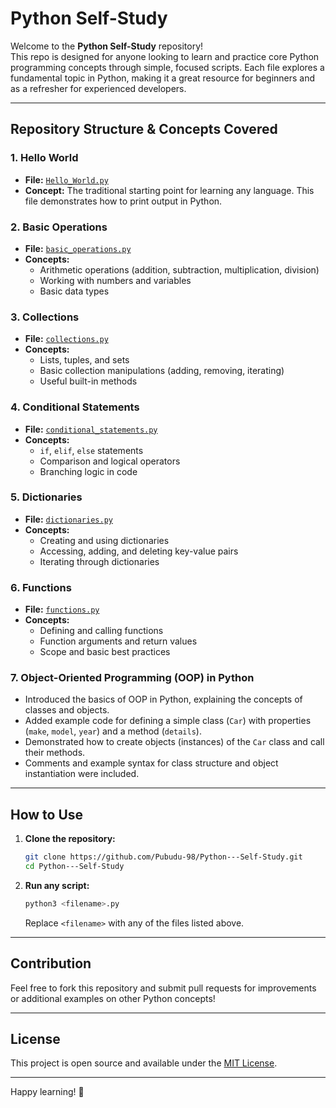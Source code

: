# Python Self-Study

Welcome to the **Python Self-Study** repository!  
This repo is designed for anyone looking to learn and practice core Python programming concepts through simple, focused scripts. Each file explores a fundamental topic in Python, making it a great resource for beginners and as a refresher for experienced developers.

---

## Repository Structure & Concepts Covered

### 1. Hello World
- **File:** [`Hello_World.py`](Hello_World.py)
- **Concept:** The traditional starting point for learning any language. This file demonstrates how to print output in Python.

### 2. Basic Operations
- **File:** [`basic_operations.py`](basic_operations.py)
- **Concepts:**  
  - Arithmetic operations (addition, subtraction, multiplication, division)
  - Working with numbers and variables
  - Basic data types

### 3. Collections
- **File:** [`collections.py`](collections.py)
- **Concepts:**  
  - Lists, tuples, and sets
  - Basic collection manipulations (adding, removing, iterating)
  - Useful built-in methods

### 4. Conditional Statements
- **File:** [`conditional_statements.py`](conditional_statements.py)
- **Concepts:**  
  - `if`, `elif`, `else` statements
  - Comparison and logical operators
  - Branching logic in code

### 5. Dictionaries
- **File:** [`dictionaries.py`](dictionaries.py)
- **Concepts:**  
  - Creating and using dictionaries
  - Accessing, adding, and deleting key-value pairs
  - Iterating through dictionaries

### 6. Functions
- **File:** [`functions.py`](functions.py)
- **Concepts:**  
  - Defining and calling functions
  - Function arguments and return values
  - Scope and basic best practices

### 7. Object-Oriented Programming (OOP) in Python

- Introduced the basics of OOP in Python, explaining the concepts of classes and objects.
- Added example code for defining a simple class (`Car`) with properties (`make`, `model`, `year`) and a method (`details`).
- Demonstrated how to create objects (instances) of the `Car` class and call their methods.
- Comments and example syntax for class structure and object instantiation were included.

---

## How to Use

1. **Clone the repository:**
   ```bash
   git clone https://github.com/Pubudu-98/Python---Self-Study.git
   cd Python---Self-Study
   ```

2. **Run any script:**
   ```bash
   python3 <filename>.py
   ```
   Replace `<filename>` with any of the files listed above.

---

## Contribution

Feel free to fork this repository and submit pull requests for improvements or additional examples on other Python concepts!

---

## License

This project is open source and available under the [MIT License](LICENSE).

---

Happy learning! 🚀
